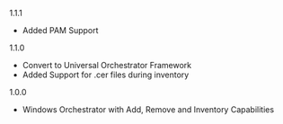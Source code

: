 1.1.1
* Added PAM Support

1.1.0
* Convert to Universal Orchestrator Framework
* Added Support for .cer files during inventory

1.0.0
* Windows Orchestrator with Add, Remove and Inventory Capabilities
